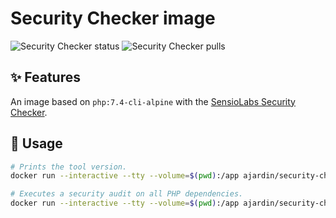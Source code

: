 Security Checker image
======================
![Security Checker status](https://img.shields.io/github/workflow/status/ajardin/docker-images/Security%20Checker%20image?style=for-the-badge)
![Security Checker pulls](https://img.shields.io/docker/pulls/ajardin/security-checker?style=for-the-badge)

✨ Features
-----------
An image based on `php:7.4-cli-alpine` with the [SensioLabs Security Checker][1].

🚀 Usage
--------
```bash
# Prints the tool version.
docker run --interactive --tty --volume=$(pwd):/app ajardin/security-checker

# Executes a security audit on all PHP dependencies.
docker run --interactive --tty --volume=$(pwd):/app ajardin/security-checker security:check ./composer.lock
```

<!-- Resources -->
[1]: https://github.com/sensiolabs/security-checker
